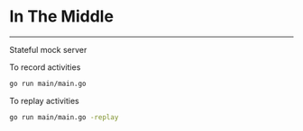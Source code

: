 # In The Middle
-----

Stateful mock server

To record activities

```sh
go run main/main.go
```

To replay activities

```sh
go run main/main.go -replay
```
